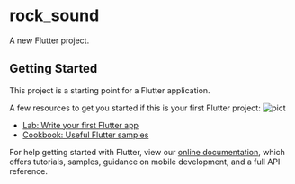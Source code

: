 # rock_sound

A new Flutter project.

## Getting Started

This project is a starting point for a Flutter application.

A few resources to get you started if this is your first Flutter project:
![pict](https://user-images.githubusercontent.com/34432992/117858496-23d7bd80-b2b8-11eb-9ad9-54095f68cd24.jpg)


- [Lab: Write your first Flutter app](https://flutter.dev/docs/get-started/codelab)
- [Cookbook: Useful Flutter samples](https://flutter.dev/docs/cookbook)

For help getting started with Flutter, view our
[online documentation](https://flutter.dev/docs), which offers tutorials,
samples, guidance on mobile development, and a full API reference.
